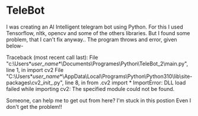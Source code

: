 # TeleBot

I was creating an AI Intelligent telegram bot using Python. For this I used Tensorflow, nltk, opencv and some of the others libraries.
But I found some problem, that I can't fix anyway.. The program throws and error, given below- 

Traceback (most recent call last):
  File "c:\Users\**user_name**\Documents\Programes\Python\TeleBot_2\main.py", line 1, in <module>
    import cv2
  File "C:\Users\**user_name**\AppData\Local\Programs\Python\Python310\lib\site-packages\cv2\__init__.py", line 8, in <module>
    from .cv2 import *
ImportError: DLL load failed while importing cv2: The specified module could not be found.
  
  
Someone, can help me to get out from here?
  I'm stuck in this postion
  Even I don't get the problem!!
